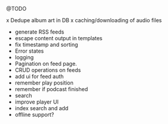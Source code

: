 @TODO

 x Dedupe album art in DB
 x caching/downloading of audio files
 - generate RSS feeds
 - escape content output in templates
 - fix timestamp and sorting
 - Error states
 - logging
 - Pagination on feed page.
 - CRUD operations on feeds
 - add ui for feed auth
 - remember play position
 - remember if podcast finished
 - search
 - improve player UI
 - index search and add
 - offline support?
